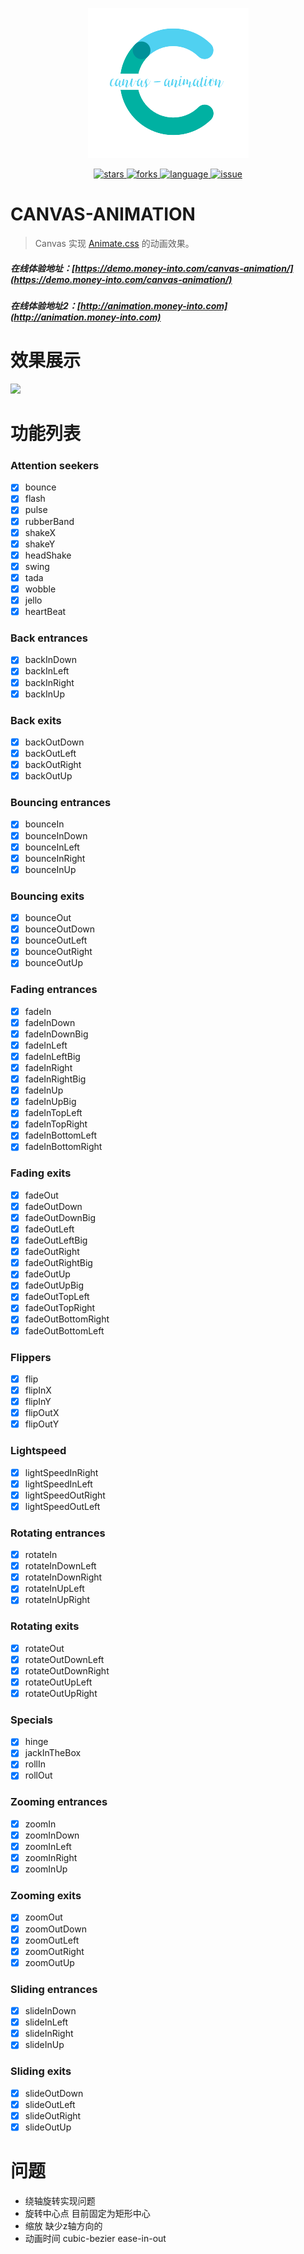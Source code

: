 <p align="center">
    <img src="./public/icon.png" />
</p>

<p align="center">
    <a href="https://github.com/moneyinto/canvas-animation/stargazers" target="_black">
        <img src="https://img.shields.io/github/stars/moneyinto/canvas-animation?logo=github" alt="stars" />
    </a>
    <a href="https://www.github.com/moneyinto/canvas-animation/network/members" target="_black">
        <img src="https://img.shields.io/github/forks/moneyinto/canvas-animation?logo=github" alt="forks" />
    </a>
    <a href="https://www.typescriptlang.org" target="_black">
        <img src="https://img.shields.io/badge/language-TypeScript-blue.svg" alt="language">
    </a>
    <a href="https://github.com/moneyinto/canvas-animation/issues" target="_black">
        <img src="https://img.shields.io/github/issues-closed/moneyinto/canvas-animation.svg" alt="issue">
    </a>
</p>

# CANVAS-ANIMATION
> Canvas 实现 [Animate.css](https://animate.style/) 的动画效果。

##### 在线体验地址：[https://demo.money-into.com/canvas-animation/](https://demo.money-into.com/canvas-animation/)
##### 在线体验地址2：[http://animation.money-into.com](http://animation.money-into.com)

# 效果展示
<image src="./public/demo.gif" />


# 功能列表
### Attention seekers
- [x] bounce
- [x] flash
- [x] pulse
- [x] rubberBand
- [x] shakeX
- [x] shakeY
- [x] headShake
- [x] swing
- [x] tada
- [x] wobble
- [x] jello
- [x] heartBeat

### Back entrances
- [x] backInDown
- [x] backInLeft
- [x] backInRight
- [x] backInUp

### Back exits
- [x] backOutDown
- [x] backOutLeft
- [x] backOutRight
- [x] backOutUp

### Bouncing entrances
- [x] bounceIn
- [x] bounceInDown
- [x] bounceInLeft
- [x] bounceInRight
- [x] bounceInUp

### Bouncing exits
- [x] bounceOut
- [x] bounceOutDown
- [x] bounceOutLeft
- [x] bounceOutRight
- [x] bounceOutUp

### Fading entrances
- [x] fadeIn
- [x] fadeInDown
- [x] fadeInDownBig
- [x] fadeInLeft
- [x] fadeInLeftBig
- [x] fadeInRight
- [x] fadeInRightBig
- [x] fadeInUp
- [x] fadeInUpBig
- [x] fadeInTopLeft
- [x] fadeInTopRight
- [x] fadeInBottomLeft
- [x] fadeInBottomRight

### Fading exits
- [x] fadeOut
- [x] fadeOutDown
- [x] fadeOutDownBig
- [x] fadeOutLeft
- [x] fadeOutLeftBig
- [x] fadeOutRight
- [x] fadeOutRightBig
- [x] fadeOutUp
- [x] fadeOutUpBig
- [x] fadeOutTopLeft
- [x] fadeOutTopRight
- [x] fadeOutBottomRight
- [x] fadeOutBottomLeft

### Flippers
- [x] flip
- [x] flipInX
- [x] flipInY
- [x] flipOutX
- [x] flipOutY

### Lightspeed
- [x] lightSpeedInRight
- [x] lightSpeedInLeft
- [x] lightSpeedOutRight
- [x] lightSpeedOutLeft

### Rotating entrances
- [x] rotateIn
- [x] rotateInDownLeft
- [x] rotateInDownRight
- [x] rotateInUpLeft
- [x] rotateInUpRight

### Rotating exits
- [x] rotateOut
- [x] rotateOutDownLeft
- [x] rotateOutDownRight
- [x] rotateOutUpLeft
- [x] rotateOutUpRight

### Specials
- [x] hinge
- [x] jackInTheBox
- [x] rollIn
- [x] rollOut

### Zooming entrances
- [x] zoomIn
- [x] zoomInDown
- [x] zoomInLeft
- [x] zoomInRight
- [x] zoomInUp

### Zooming exits
- [x] zoomOut
- [x] zoomOutDown
- [x] zoomOutLeft
- [x] zoomOutRight
- [x] zoomOutUp

### Sliding entrances
- [x] slideInDown
- [x] slideInLeft
- [x] slideInRight
- [x] slideInUp

### Sliding exits
- [x] slideOutDown
- [x] slideOutLeft
- [x] slideOutRight
- [x] slideOutUp

# 问题
- 绕轴旋转实现问题
- 旋转中心点 目前固定为矩形中心
- 缩放 缺少z轴方向的
- 动画时间 cubic-bezier ease-in-out
